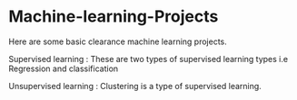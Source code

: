 # Machine-learning-Projects
Here are some basic clearance machine learning projects.


Supervised learning : These are two types of supervised learning types i.e Regression and classification 


Unsupervised learning : Clustering is a type of supervised learning.
